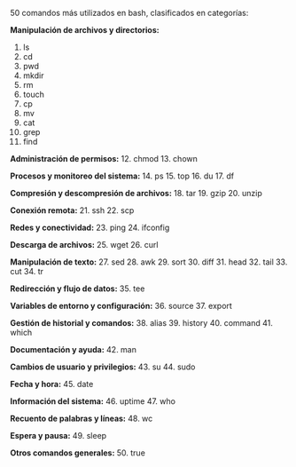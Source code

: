 50 comandos más utilizados en bash, clasificados en categorías:

**Manipulación de archivos y directorios:**
1. ls
2. cd
3. pwd
4. mkdir
5. rm
6. touch
7. cp
8. mv
9. cat
10. grep
11. find

**Administración de permisos:**
12. chmod
13. chown

**Procesos y monitoreo del sistema:**
14. ps
15. top
16. du
17. df

**Compresión y descompresión de archivos:**
18. tar
19. gzip
20. unzip

**Conexión remota:**
21. ssh
22. scp

**Redes y conectividad:**
23. ping
24. ifconfig

**Descarga de archivos:**
25. wget
26. curl

**Manipulación de texto:**
27. sed
28. awk
29. sort
30. diff
31. head
32. tail
33. cut
34. tr

**Redirección y flujo de datos:**
35. tee

**Variables de entorno y configuración:**
36. source
37. export

**Gestión de historial y comandos:**
38. alias
39. history
40. command
41. which

**Documentación y ayuda:**
42. man

**Cambios de usuario y privilegios:**
43. su
44. sudo

**Fecha y hora:**
45. date

**Información del sistema:**
46. uptime
47. who

**Recuento de palabras y líneas:**
48. wc

**Espera y pausa:**
49. sleep

**Otros comandos generales:**
50. true
